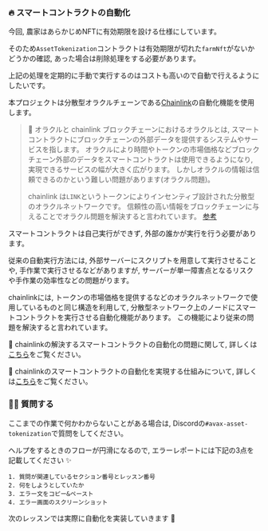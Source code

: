 ### 🔥 スマートコントラクトの自動化

今回, 農家はあらかじめNFTに有効期限を設ける仕様にしています。

そのため`AssetTokenization`コントラクトは有効期限が切れた`farmNft`がないかどうかの確認, あった場合は削除処理をする必要があります。

上記の処理を定期的に手動で実行するのはコストも高いので自動で行えるようにしたいです。

本プロジェクトは分散型オラクルチェーンである[Chainlink](https://chain.link/)の自動化機能を使用します。

> 📓 オラクルと chainlink
> ブロックチェーンにおけるオラクルとは, スマートコントラクトにブロックチェーンの外部データを提供するシステムやサービスを指します。
> オラクルにより時間やトークンの市場価格などブロックチェーン外部のデータをスマートコントラクトは使用できるようになり, 実現できるサービスの幅が大きく広がります。
> しかしオラクルの情報は信頼できるのかという難しい問題があります(オラクル問題)。
>
> chainlink は`LINK`というトークンによりインセンティブ設計された分散型のオラクルネットワークです。
> 信頼性の高い情報をブロックチェーンに与えることでオラクル問題を解決すると言われています。
> [参考](https://jp.cointelegraph.com/news/what-is-chainlink-the-solution-to-the-oracle-problem)

スマートコントラクトは自己実行ができず, 外部の誰かが実行を行う必要があります。

従来の自動実行方法には, 外部サーバーにスクリプトを用意して実行させることや, 手作業で実行させるなどがありますが,
サーバーが単一障害点となるリスクや手作業の効率性などの問題がります。

chainlinkには, トークンの市場価格を提供するなどのオラクルネットワークで使用しているものと同じ構造を利用して,
分散型ネットワーク上のノードにスマートコントラクトを実行させる自動化機能があります。
この機能により従来の問題を解決すると言われています。

💁 chainlinkの解決するスマートコントラクトの自動化の問題に関して, 詳しくは[こちら](https://blog.chain.link/smart-contract-automation/)をご覧ください。

💁 chainlinkのスマートコントラクトの自動化を実現する仕組みについて, 詳しくは[こちら](https://docs.chain.link/chainlink-automation/overview/)をご覧ください。

### 🙋‍♂️ 質問する

ここまでの作業で何かわからないことがある場合は, Discordの`#avax-asset-tokenization`で質問をしてください。

ヘルプをするときのフローが円滑になるので, エラーレポートには下記の3点を記載してください ✨

```
1. 質問が関連しているセクション番号とレッスン番号
2. 何をしようとしていたか
3. エラー文をコピー&ペースト
4. エラー画面のスクリーンショット
```

次のレッスンでは実際に自動化を実装していきます 🎉
